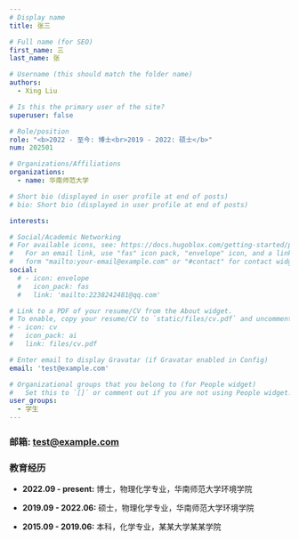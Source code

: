 ```yaml
---
# Display name
title: 张三

# Full name (for SEO)
first_name: 三
last_name: 张

# Username (this should match the folder name)
authors:
  - Xing Liu

# Is this the primary user of the site?
superuser: false

# Role/position
role: "<b>2022 - 至今: 博士<br>2019 - 2022: 硕士</b>"
num: 202501

# Organizations/Affiliations
organizations:
  - name: 华南师范大学

# Short bio (displayed in user profile at end of posts)
# bio: Short bio (displayed in user profile at end of posts)

interests:

# Social/Academic Networking
# For available icons, see: https://docs.hugoblox.com/getting-started/page-builder/#icons
#   For an email link, use "fas" icon pack, "envelope" icon, and a link in the
#   form "mailto:your-email@example.com" or "#contact" for contact widget.
social:
  # - icon: envelope
  #   icon_pack: fas
  #   link: 'mailto:2238242481@qq.com'

# Link to a PDF of your resume/CV from the About widget.
# To enable, copy your resume/CV to `static/files/cv.pdf` and uncomment the lines below.
# - icon: cv
#   icon_pack: ai
#   link: files/cv.pdf

# Enter email to display Gravatar (if Gravatar enabled in Config)
email: 'test@example.com'

# Organizational groups that you belong to (for People widget)
#   Set this to `[]` or comment out if you are not using People widget.
user_groups:
  - 学生
---
```

### 邮箱: test@example.com

### 教育经历

- **2022.09 - present:** 博士，物理化学专业，华南师范大学环境学院

- **2019.09 - 2022.06:** 硕士，物理化学专业，华南师范大学环境学院

- **2015.09 - 2019.06:** 本科，化学专业，某某大学某某学院